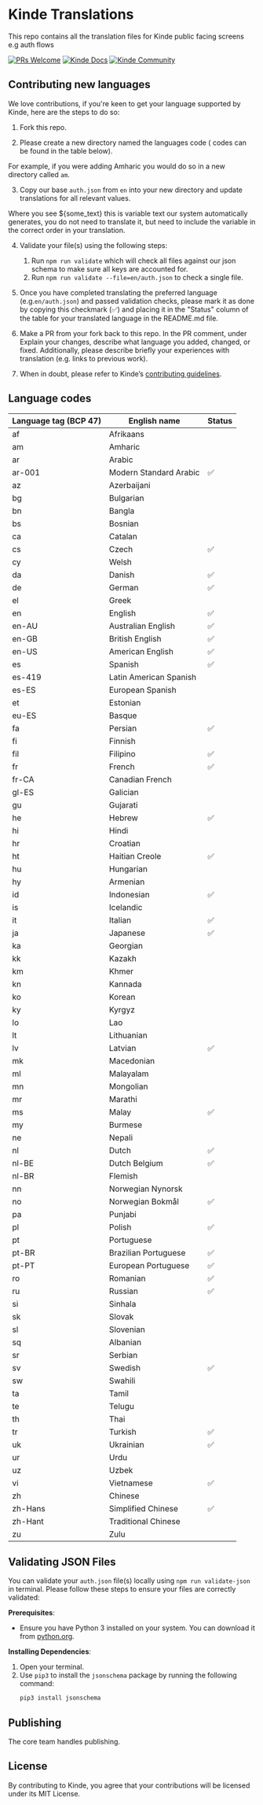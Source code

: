 # Kinde Translations

This repo contains all the translation files for Kinde public facing screens e.g auth flows

[![PRs Welcome](https://img.shields.io/badge/PRs-welcome-brightgreen.svg?style=flat-square)](https://makeapullrequest.com) [![Kinde Docs](https://img.shields.io/badge/Kinde-Docs-eee?style=flat-square)](https://kinde.com/docs/) [![Kinde Community](https://img.shields.io/badge/Kinde-Community-eee?style=flat-square)](https://thekindecommunity.slack.com)

## Contributing new languages

We love contributions, if you're keen to get your language supported by Kinde, here are the steps to do so:

1. Fork this repo.

2. Please create a new directory named the languages code ( codes can be found in the table below).

For example, if you were adding Amharic you would do so in a new directory called `am`.

3. Copy our base `auth.json` from `en` into your new directory and update translations for all relevant values.

Where you see ${some_text} this is variable text our system automatically generates, you do not need to translate it, but need to include the variable in the correct order in your translation.

4. Validate your file(s) using the following steps:

   1. Run `npm run validate` which will check all files against our json schema to make sure all keys are accounted for.
   2. Run `npm run validate --file=en/auth.json` to check a single file.

5. Once you have completed translating the preferred language (e.g.`en/auth.json`) and passed validation checks, please mark it as done by copying this checkmark (✅) and placing it in the "Status" column of the table for your translated language in the README.md file.

6. Make a PR from your fork back to this repo. In the PR comment, under Explain your changes, describe what language you added, changed, or fixed. Additionally, please describe briefly your experiences with translation (e.g. links to previous work). 

7. When in doubt, please refer to Kinde’s [contributing guidelines](https://github.com/kinde-oss/.github/blob/489e2ca9c3307c2b2e098a885e22f2239116394a/CONTRIBUTING.md).

## Language codes

| Language tag (BCP 47) | English name           |Status
| --------------------- | ---------------------- |----------------------
| af                    | Afrikaans              |
| am                    | Amharic                |
| ar                    | Arabic                 |
| ar-001                | Modern Standard Arabic |✅
| az                    | Azerbaijani            |
| bg                    | Bulgarian              |
| bn                    | Bangla                 |
| bs                    | Bosnian                |
| ca                    | Catalan                |
| cs                    | Czech                  |✅
| cy                    | Welsh                  |
| da                    | Danish                 |✅
| de                    | German                 |✅
| el                    | Greek                  |
| en                    | English                |✅
| en-AU                 | Australian English     |✅
| en-GB                 | British English        |✅
| en-US                 | American English       |✅
| es                    | Spanish                |✅
| es-419                | Latin American Spanish |
| es-ES                 | European Spanish       |
| et                    | Estonian               |
| eu-ES                 | Basque                 |
| fa                    | Persian                |✅
| fi                    | Finnish                |
| fil                   | Filipino               |✅
| fr                    | French                 |✅
| fr-CA                 | Canadian French        |
| gl-ES                 | Galician               |
| gu                    | Gujarati               |
| he                    | Hebrew                 |✅
| hi                    | Hindi                  |
| hr                    | Croatian               |
| ht                    | Haitian Creole         |✅
| hu                    | Hungarian              |
| hy                    | Armenian               |
| id                    | Indonesian             |✅
| is                    | Icelandic              |
| it                    | Italian                |✅
| ja                    | Japanese               |✅
| ka                    | Georgian               |
| kk                    | Kazakh                 |
| km                    | Khmer                  |
| kn                    | Kannada                |
| ko                    | Korean                 |
| ky                    | Kyrgyz                 |
| lo                    | Lao                    |
| lt                    | Lithuanian             |
| lv                    | Latvian                |✅
| mk                    | Macedonian             |
| ml                    | Malayalam              |
| mn                    | Mongolian              |
| mr                    | Marathi                |
| ms                    | Malay                  |✅
| my                    | Burmese                |
| ne                    | Nepali                 |
| nl                    | Dutch                  |✅
| nl-BE                 | Dutch Belgium          |✅
| nl-BR                 | Flemish                |
| nn                    | Norwegian Nynorsk      |
| no                    | Norwegian Bokmål       |✅
| pa                    | Punjabi                |
| pl                    | Polish                 |✅
| pt                    | Portuguese             |
| pt-BR                 | Brazilian Portuguese   |✅
| pt-PT                 | European Portuguese    |✅
| ro                    | Romanian               |✅
| ru                    | Russian                |✅
| si                    | Sinhala                |
| sk                    | Slovak                 |
| sl                    | Slovenian              |
| sq                    | Albanian               |
| sr                    | Serbian                |
| sv                    | Swedish                |✅
| sw                    | Swahili                |
| ta                    | Tamil                  |
| te                    | Telugu                 |
| th                    | Thai                   |
| tr                    | Turkish                |✅
| uk                    | Ukrainian              |✅
| ur                    | Urdu                   |
| uz                    | Uzbek                  |
| vi                    | Vietnamese             |✅
| zh                    | Chinese                |
| zh-Hans               | Simplified Chinese     |✅
| zh-Hant               | Traditional Chinese    |
| zu                    | Zulu                   |

## Validating JSON Files

You can validate your `auth.json` file(s) locally using `npm run validate-json` in terminal. Please follow these steps to ensure your files are correctly validated:

**Prerequisites**:

- Ensure you have Python 3 installed on your system. You can download it from [python.org](https://www.python.org/downloads/).

**Installing Dependencies**:

1. Open your terminal.
2. Use `pip3` to install the `jsonschema` package by running the following command:
   ```sh
   pip3 install jsonschema
   ```

## Publishing

The core team handles publishing.

## License

By contributing to Kinde, you agree that your contributions will be licensed under its MIT License.

